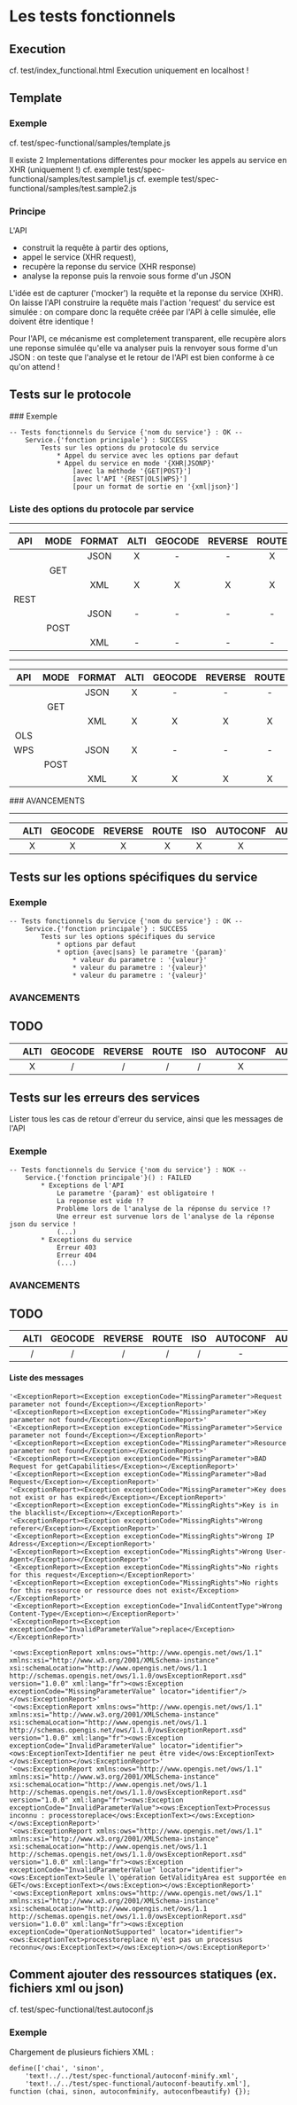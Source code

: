 # Les tests fonctionnels

## Execution

cf. test/index_functional.html
Execution uniquement en localhost !

## Template

### Exemple

cf. test/spec-functional/samples/template.js

Il existe 2 Implementations differentes pour mocker les appels au service en XHR (uniquement !)
cf. exemple test/spec-functional/samples/test.sample1.js
cf. exemple test/spec-functional/samples/test.sample2.js

### Principe

L'API
- construit la requête à partir des options,
- appel le service (XHR request),
- recupère la reponse du service (XHR response)
- analyse la reponse puis la renvoie sous forme d'un JSON

L'idée est de capturer ('mocker') la requête et la reponse du service (XHR).
On laisse l'API construire la requête mais l'action 'request' du service est simulée :
    on compare donc la requête créée par l'API à celle simulée, elle doivent être identique !

Pour l'API, ce mécanisme est completement transparent, elle recupère alors une reponse simulée qu'elle va analyser puis la renvoyer
sous forme d'un JSON :
    on teste que l'analyse et le retour de l'API est bien conforme à ce qu'on attend !

## Tests sur le protocole

### Exemple

```
-- Tests fonctionnels du Service {'nom du service'} : OK --
    Service.{'fonction principale'} : SUCCESS
        Tests sur les options du protocole du service
            * Appel du service avec les options par defaut
            * Appel du service en mode '{XHR|JSONP}'
                [avec la méthode '{GET|POST}']
                [avec l'API '{REST|OLS|WPS}']
                [pour un format de sortie en '{xml|json}']
```

### Liste des options du protocole par service

-------------------------------------------------------------------------------------------------------------
|  API 	| MODE 	| FORMAT 	| ALTI 	| GEOCODE 	| REVERSE 	| ROUTE 	| ISO 	| AUTOCONF 	| AUTOCOMPLETE 	|
|:----:	|:----:	|:------:	|:----:	|:-------:	|:-------:	|:-----:	|:---:	|:--------:	|:------------:	|
|      	|      	|  JSON  	|   X  	|    -    	|    -    	|   X   	|  X  	|     -    	|       X      	|
|      	|  GET 	|        	|      	|         	|         	|       	|     	|          	|              	|
|      	|      	|   XML  	|   X  	|    X    	|    X    	|   X   	|  X  	|     X    	|       X      	|
| REST 	|      	|        	|      	|         	|         	|       	|     	|          	|              	|
|      	|      	|  JSON  	|   -  	|    -    	|    -    	|   -   	|  X  	|     -    	|       -      	|
|      	| POST 	|        	|      	|         	|         	|       	|     	|          	|              	|
|      	|      	|   XML  	|   -  	|    -    	|    -    	|   -   	|  X  	|     -    	|       -      	|

-----------------------------------------------------------------------------------------------------------------
| API   | MODE 	| FORMAT 	| ALTI 	| GEOCODE 	| REVERSE 	| ROUTE 	| ISO 	| AUTOCONF 	| AUTOCOMPLETE 	|
|:----: |:----:	|:------:	|:----:	|:-------:	|:-------:	|:-----:	|:---:	|:--------:	|:------------:	|
|       |      	|  JSON  	|   X  	|    -    	|    -    	|   -   	|  -  	|     -    	|       -      	|
|       |  GET 	|        	|      	|         	|         	|       	|     	|          	|              	|
|       |      	|   XML  	|   X  	|    X    	|    X    	|   X   	|  -  	|     X    	|       -      	|
| OLS 	|      	|        	|      	|         	|         	|       	|     	|          	|              	|
| WPS   |      	|  JSON  	|   X  	|    -    	|    -    	|   -   	|  -  	|     -    	|       -      	|
|       | POST 	|        	|      	|         	|         	|       	|     	|          	|              	|
|       |      	|   XML  	|   X  	|    X    	|    X    	|   X   	|  -  	|     -    	|       -      	|

### AVANCEMENTS

--------------------------------------------------------------------------------------------
|       	| ALTI 	| GEOCODE 	| REVERSE 	| ROUTE 	| ISO 	| AUTOCONF 	| AUTOCOMPLETE 	|
|:------:	|:----:	|:-------:	|:-------:	|:-----:	|:---:	|:--------:	|:------------:	|
|       	|   X  	|    X    	|    X    	|   X   	|  X  	|     X    	|       X      	|

## Tests sur les options spécifiques du service

### Exemple

```
-- Tests fonctionnels du Service {'nom du service'} : OK --
    Service.{'fonction principale'} : SUCCESS
        Tests sur les options spécifiques du service
            * options par defaut
            * option {avec|sans} le parametre '{param}'
                * valeur du parametre : '{valeur}'
                * valeur du parametre : '{valeur}'
                * valeur du parametre : '{valeur}'
```

### AVANCEMENTS

TODO
--------------------------------------------------------------------------------------------
|       	| ALTI 	| GEOCODE 	| REVERSE 	| ROUTE 	| ISO 	| AUTOCONF 	| AUTOCOMPLETE 	|
|:------:	|:----:	|:-------:	|:-------:	|:-----:	|:---:	|:--------:	|:------------:	|
|       	|   X  	|    /    	|    /    	|   /   	|  /  	|     X    	|       X      	|



## Tests sur les erreurs des services

Lister tous les cas de retour d'erreur du service, ainsi que les messages
de l'API

### Exemple

```
-- Tests fonctionnels du Service {'nom du service'} : NOK --
    Service.{'fonction principale'}() : FAILED
        * Exceptions de l'API
            Le parametre '{param}' est obligatoire !
            La reponse est vide !?
            Problème lors de l'analyse de la réponse du service !?
            Une erreur est survenue lors de l'analyse de la réponse json du service !
            (...)
        * Exceptions du service
            Erreur 403
            Erreur 404
            (...)
```

### AVANCEMENTS

TODO
--------------------------------------------------------------------------------------------
|       	| ALTI 	| GEOCODE 	| REVERSE 	| ROUTE 	| ISO 	| AUTOCONF 	| AUTOCOMPLETE 	|
|:------:	|:----:	|:-------:	|:-------:	|:-----:	|:---:	|:--------:	|:------------:	|
|       	|   /  	|    /    	|    /    	|   /   	|  /  	|     -   	|       /     	|


#### Liste des messages
```
'<ExceptionReport><Exception exceptionCode="MissingParameter">Request parameter not found</Exception></ExceptionReport>'
'<ExceptionReport><Exception exceptionCode="MissingParameter">Key parameter not found</Exception></ExceptionReport>'
'<ExceptionReport><Exception exceptionCode="MissingParameter">Service parameter not found</Exception></ExceptionReport>'
'<ExceptionReport><Exception exceptionCode="MissingParameter">Resource parameter not found</Exception></ExceptionReport>'
'<ExceptionReport><Exception exceptionCode="MissingParameter">BAD Request for getCapabilities</Exception></ExceptionReport>'
'<ExceptionReport><Exception exceptionCode="MissingParameter">Bad Request</Exception></ExceptionReport>'
'<ExceptionReport><Exception exceptionCode="MissingParameter">Key does not exist or has expired</Exception></ExceptionReport>'
'<ExceptionReport><Exception exceptionCode="MissingRights">Key is in the blacklist</Exception></ExceptionReport>'
'<ExceptionReport><Exception exceptionCode="MissingRights">Wrong referer</Exception></ExceptionReport>'
'<ExceptionReport><Exception exceptionCode="MissingRights">Wrong IP Adress</Exception></ExceptionReport>'
'<ExceptionReport><Exception exceptionCode="MissingRights">Wrong User-Agent</Exception></ExceptionReport>'
'<ExceptionReport><Exception exceptionCode="MissingRights">No rights for this request</Exception></ExceptionReport>'
'<ExceptionReport><Exception exceptionCode="MissingRights">No rights for this ressource or ressource does not exist</Exception></ExceptionReport>'
'<ExceptionReport><Exception exceptionCode="InvalidContentType">Wrong Content-Type</Exception></ExceptionReport>'
'<ExceptionReport><Exception exceptionCode="InvalidParameterValue">replace</Exception></ExceptionReport>'

'<ows:ExceptionReport xmlns:ows="http://www.opengis.net/ows/1.1" xmlns:xsi="http://www.w3.org/2001/XMLSchema-instance" xsi:schemaLocation="http://www.opengis.net/ows/1.1 http://schemas.opengis.net/ows/1.1.0/owsExceptionReport.xsd" version="1.0.0" xml:lang="fr"><ows:Exception exceptionCode="MissingParameterValue" locator="identifier"/></ows:ExceptionReport>'
'<ows:ExceptionReport xmlns:ows="http://www.opengis.net/ows/1.1" xmlns:xsi="http://www.w3.org/2001/XMLSchema-instance" xsi:schemaLocation="http://www.opengis.net/ows/1.1 http://schemas.opengis.net/ows/1.1.0/owsExceptionReport.xsd" version="1.0.0" xml:lang="fr"><ows:Exception exceptionCode="InvalidParameterValue" locator="identifier"><ows:ExceptionText>Identifier ne peut être vide</ows:ExceptionText></ows:Exception></ows:ExceptionReport>'
'<ows:ExceptionReport xmlns:ows="http://www.opengis.net/ows/1.1" xmlns:xsi="http://www.w3.org/2001/XMLSchema-instance" xsi:schemaLocation="http://www.opengis.net/ows/1.1 http://schemas.opengis.net/ows/1.1.0/owsExceptionReport.xsd" version="1.0.0" xml:lang="fr"><ows:Exception exceptionCode="InvalidParameterValue"><ows:ExceptionText>Processus inconnu : processtoreplace</ows:ExceptionText></ows:Exception></ows:ExceptionReport>'
'<ows:ExceptionReport xmlns:ows="http://www.opengis.net/ows/1.1" xmlns:xsi="http://www.w3.org/2001/XMLSchema-instance" xsi:schemaLocation="http://www.opengis.net/ows/1.1 http://schemas.opengis.net/ows/1.1.0/owsExceptionReport.xsd" version="1.0.0" xml:lang="fr"><ows:Exception exceptionCode="InvalidParameterValue" locator="identifier"><ows:ExceptionText>Seule l\'opération GetValidityArea est supportée en GET</ows:ExceptionText></ows:Exception></ows:ExceptionReport>'
'<ows:ExceptionReport xmlns:ows="http://www.opengis.net/ows/1.1" xmlns:xsi="http://www.w3.org/2001/XMLSchema-instance" xsi:schemaLocation="http://www.opengis.net/ows/1.1 http://schemas.opengis.net/ows/1.1.0/owsExceptionReport.xsd" version="1.0.0" xml:lang="fr"><ows:Exception exceptionCode="OperationNotSupported" locator="identifier"><ows:ExceptionText>processtoreplace n\'est pas un processus reconnu</ows:ExceptionText></ows:Exception></ows:ExceptionReport>'

```

## Comment ajouter des ressources statiques (ex. fichiers xml ou json)

cf. test/spec-functional/test.autoconf.js

### Exemple

Chargement de plusieurs fichiers XML :
```
define(['chai', 'sinon',
    'text!../../test/spec-functional/autoconf-minify.xml',
    'text!../../test/spec-functional/autoconf-beautify.xml'],
function (chai, sinon, autoconfminify, autoconfbeautify) {});
```

